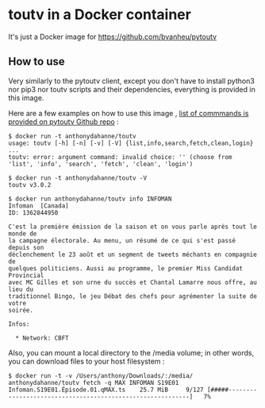 # toutv in a Docker container
It's just a Docker image for https://github.com/bvanheu/pytoutv

## How to use
Very similarly to the pytoutv client, except you don't have to install python3 nor pip3 nor toutv scripts and their dependencies, everything is provided in this image.

Here are a few examples on how to use this image , [list of commmands is provided on pytoutv Github repo](https://github.com/bvanheu/pytoutv) : 

```
$ docker run -t anthonydahanne/toutv
usage: toutv [-h] [-n] [-v] [-V] {list,info,search,fetch,clean,login} ...
toutv: error: argument command: invalid choice: '' (choose from 'list', 'info', 'search', 'fetch', 'clean', 'login')

```

```
$ docker run -t anthonydahanne/toutv -V
toutv v3.0.2
```

```
$ docker run anthonydahanne/toutv info INFOMAN
Infoman  [Canada]
ID: 1362844950

C'est la première émission de la saison et on vous parle après tout le monde de
la campagne électorale. Au menu, un résumé de ce qui s'est passé depuis son
déclenchement le 23 août et un segment de tweets méchants en compagnie de
quelques politiciens. Aussi au programme, le premier Miss Candidat Provincial
avec MC Gilles et son urne du succès et Chantal Lamarre nous offre, au lieu du
traditionnel Bingo, le jeu Débat des chefs pour agrémenter la suite de votre
soirée.

Infos:

  * Network: CBFT
```  

Also, you can mount a local directory to the /media volume; in other words, you can download files to your host filesystem :

```
$ docker run -t -v /Users/anthony/Downloads/:/media/  anthonydahanne/toutv fetch -q MAX INFOMAN S19E01
Infoman.S19E01.Épisode.01.qMAX.ts    25.7 MiB     9/127 [#####-----------------------------------------------------------]   7%
```

